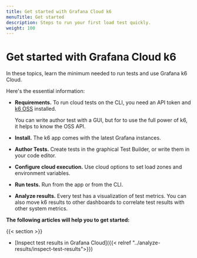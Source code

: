 ```yaml
---
title: Get started with Grafana Cloud k6
menuTitle: Get started
description: Steps to run your first load test quickly.
weight: 100
---
```


# Get started with Grafana Cloud k6

In these topics, learn the minimum needed to run tests and use Grafana k6 Cloud.

Here's the essential information:

- **Requirements.** To run cloud tests on the CLI, you need an API token and [k6 OSS](https://k6.io/docs/) installed.

   You can write author test with a GUI, but for to use the full power of k6, it helps to know the OSS API.
- **Install.** The k6 app comes with the latest Grafana instances.
- **Author Tests.** Create tests in the graphical Test Builder, or write them in your code editor.
- **Configure cloud execution.** Use cloud options to set load zones and environment variables.
- **Run tests.** Run from the app or from the CLI.
- **Analyze results.** Every test has a visualization of test metrics. You can also move k6 results to other dashboards to correlate test results with other system metrics.

**The following articles will help you to get started:**

{{< section >}}
- [Inspect test results in Grafana Cloud]({{< relref "../analyze-results/inspect-test-results">}})

